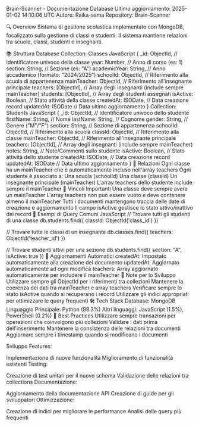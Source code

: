 Brain-Scanner - Documentazione Database
Ultimo aggiornamento: 2025-01-02 14:10:06 UTC
Autore: Raika-sama
Repository: Brain-Scanner

🔍 Overview
Sistema di gestione scolastica implementato con MongoDB, focalizzato sulla gestione di classi e studenti. Il sistema mantiene relazioni tra scuole, classi, studenti e insegnanti.

📚 Struttura Database
Collection: Classes
JavaScript
{
  _id: ObjectId,              // Identificatore univoco della classe
  year: Number,              // Anno di corso (es: 1)
  section: String,           // Sezione (es: "A")
  academicYear: String,      // Anno accademico (formato: "2024/2025")
  schoolId: ObjectId,        // Riferimento alla scuola di appartenenza
  mainTeacher: ObjectId,     // Riferimento all'insegnante principale
  teachers: [ObjectId],      // Array degli insegnanti (include sempre mainTeacher)
  students: [ObjectId],      // Array degli studenti assegnati
  isActive: Boolean,         // Stato attività della classe
  createdAt: ISODate,        // Data creazione record
  updatedAt: ISODate         // Data ultimo aggiornamento
}
Collection: Students
JavaScript
{
  _id: ObjectId,              // Identificatore univoco dello studente
  firstName: String,          // Nome
  lastName: String,           // Cognome
  gender: String,            // Genere ("M"/"F")
  section: String,           // Sezione di appartenenza
  schoolId: ObjectId,        // Riferimento alla scuola
  classId: ObjectId,         // Riferimento alla classe
  mainTeacher: ObjectId,     // Riferimento all'insegnante principale
  teachers: [ObjectId],      // Array degli insegnanti (include sempre mainTeacher)
  notes: String,             // Note/Commenti sullo studente
  isActive: Boolean,         // Stato attività dello studente
  createdAt: ISODate,        // Data creazione record
  updatedAt: ISODate         // Data ultimo aggiornamento
}
🔗 Relazioni
Ogni classe ha un mainTeacher che è automaticamente incluso nell'array teachers
Ogni studente è associato a:
Una scuola (schoolId)
Una classe (classId)
Un insegnante principale (mainTeacher)
L'array teachers dello studente include sempre il mainTeacher
🚨 Vincoli Importanti
Una classe deve sempre avere un mainTeacher
L'array teachers non può essere vuoto e deve contenere almeno il mainTeacher
Tutti i documenti mantengono traccia delle date di creazione e aggiornamento
Il campo isActive gestisce lo stato attivo/inattivo dei record
📖 Esempi di Query Comuni
JavaScript
// Trovare tutti gli studenti di una classe
db.students.find({ classId: ObjectId('class_id') })

// Trovare tutte le classi di un insegnante
db.classes.find({ teachers: ObjectId('teacher_id') })

// Trovare studenti attivi per una sezione
db.students.find({ section: "A", isActive: true })
🔄 Aggiornamenti Automatici
createdAt: Impostato automaticamente alla creazione del documento
updatedAt: Aggiornato automaticamente ad ogni modifica
teachers: Array aggiornato automaticamente per includere il mainTeacher
📝 Note per lo Sviluppo
Utilizzare sempre gli ObjectId per i riferimenti tra collezioni
Mantenere la coerenza dei dati tra mainTeacher e array teachers
Verificare sempre lo stato isActive quando si recuperano i record
Utilizzare gli indici appropriati per ottimizzare le query frequenti
🛠 Tech Stack
Database: MongoDB
Linguaggio Principale: Python (98.3%)
Altri linguaggi: JavaScript (1.5%), PowerShell (0.2%)
🔐 Best Practices
Utilizzare sempre transazioni per operazioni che coinvolgono più collezioni
Validare i dati prima dell'inserimento
Mantenere la consistenza delle relazioni tra documenti
Aggiornare sempre i timestamp quando si modificano i documenti

Sviluppo Features:

Implementazione di nuove funzionalità
Miglioramento di funzionalità esistenti
Testing:

Creazione di test unitari per il nuovo schema
Validazione delle relazioni tra collections
Documentazione:

Aggiornamento della documentazione API
Creazione di guide per gli sviluppatori
Ottimizzazione:

Creazione di indici per migliorare le performance
Analisi delle query più frequenti